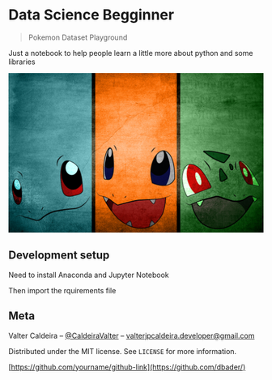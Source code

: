 # Data Science Begginner
> Pokemon Dataset Playground

Just a notebook to help people learn a little more about python and some libraries

![](pokemon.jpg)

## Development setup

Need to install Anaconda and Jupyter Notebook

Then import the rquirements file


## Meta

Valter Caldeira – [@CaldeiraValter](https://twitter.com/CaldeiraValter) – valterjpcaldeira.developer@gmail.com

Distributed under the MIT license. See ``LICENSE`` for more information.

[https://github.com/yourname/github-link](https://github.com/dbader/)

